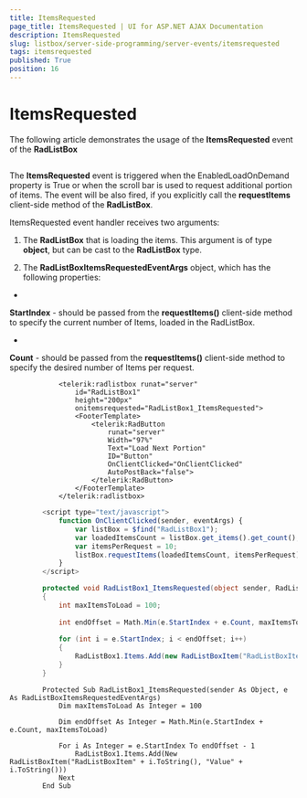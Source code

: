 ```yaml
---
title: ItemsRequested
page_title: ItemsRequested | UI for ASP.NET AJAX Documentation
description: ItemsRequested
slug: listbox/server-side-programming/server-events/itemsrequested
tags: itemsrequested
published: True
position: 16
---
```


# ItemsRequested



The following article demonstrates the usage of the __ItemsRequested__ event of the __RadListBox__

## 

The __ItemsRequested__ event is triggered when the EnabledLoadOnDemand property is True or when the scroll bar is used to request additional portion of items. The event will be also fired, if you explicitly call the __requestItems__ client-side method of the __RadListBox__.

ItemsRequested event handler receives two arguments:

1. The __RadListBox__ that is loading the items. This argument is of type __object__, but can be cast to the __RadListBox__ type.

1. The __RadListBoxItemsRequestedEventArgs__ object, which has the following properties: 

* 

__StartIndex__ - should be passed from the __requestItems()__ client-side method to specify the current number of Items, loaded in the RadListBox. 

* 

__Count__ - should be passed from the __requestItems()__ client-side method to specify the desired number of Items per request. 

````ASPNET
	        <telerik:radlistbox runat="server"
	            id="RadListBox1"
	            height="200px"
	            onitemsrequested="RadListBox1_ItemsRequested">
	            <FooterTemplate>
	                <telerik:RadButton
	                    runat="server"
	                    Width="97%"
	                    Text="Load Next Portion"
	                    ID="Button"
	                    OnClientClicked="OnClientClicked"
	                    AutoPostBack="false">
	                </telerik:RadButton>
	            </FooterTemplate>
	        </telerik:radlistbox>
````



````JavaScript
	    <script type="text/javascript">
	        function OnClientClicked(sender, eventArgs) {
	            var listBox = $find("RadListBox1");
	            var loadedItemsCount = listBox.get_items().get_count();
	            var itemsPerRequest = 10;
	            listBox.requestItems(loadedItemsCount, itemsPerRequest);
	        }
	    </script>
````





````C#
	    protected void RadListBox1_ItemsRequested(object sender, RadListBoxItemsRequestedEventArgs e)
	    {
	        int maxItemsToLoad = 100;
	
	        int endOffset = Math.Min(e.StartIndex + e.Count, maxItemsToLoad);
	
	        for (int i = e.StartIndex; i < endOffset; i++)
	        {
	            RadListBox1.Items.Add(new RadListBoxItem("RadListBoxItem" + i.ToString(), "Value" + i.ToString()));
	        }
	    }
````
````VB
	    Protected Sub RadListBox1_ItemsRequested(sender As Object, e As RadListBoxItemsRequestedEventArgs)
	        Dim maxItemsToLoad As Integer = 100
	
	        Dim endOffset As Integer = Math.Min(e.StartIndex + e.Count, maxItemsToLoad)
	
	        For i As Integer = e.StartIndex To endOffset - 1
	            RadListBox1.Items.Add(New RadListBoxItem("RadListBoxItem" + i.ToString(), "Value" + i.ToString()))
	        Next
	    End Sub
````

